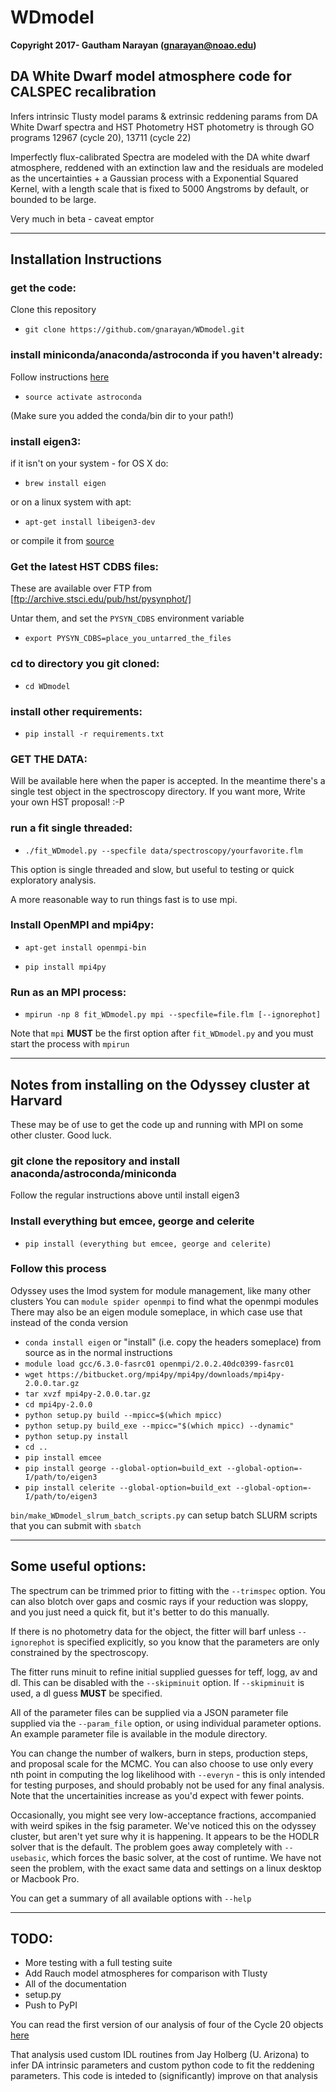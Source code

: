 # WDmodel

__Copyright 2017- Gautham Narayan (gnarayan@noao.edu)__

## DA White Dwarf model atmosphere code for CALSPEC recalibration

Infers intrinsic Tlusty model params & extrinsic reddening params from DA White
Dwarf spectra and HST Photometry HST photometry is through GO programs 12967
(cycle 20),  13711 (cycle 22)

Imperfectly flux-calibrated Spectra are modeled with the DA white dwarf
atmosphere, reddened with an extinction law and the residuals are modeled as
the uncertainties + a Gaussian process with a Exponential Squared Kernel, with
a length scale that is fixed to 5000 Angstroms by default, or bounded to be
large.

Very much in beta - caveat emptor

______

## Installation Instructions

### get the code:
Clone this repository

* `git clone https://github.com/gnarayan/WDmodel.git`

### install miniconda/anaconda/astroconda if you haven't already:
Follow instructions [here](https://astroconda.readthedocs.io/en/latest/)

* `source activate astroconda`

(Make sure you added the conda/bin dir to your path!)

### install eigen3:
if it isn't on your system - for OS X do:

* `brew install eigen`

or on a linux system with apt:

* `apt-get install libeigen3-dev`

or compile it from [source](http://eigen.tuxfamily.org/index.php?title=Main_Page)

### Get the latest HST CDBS files:
These are available over FTP from [ftp://archive.stsci.edu/pub/hst/pysynphot/]

Untar them, and set the `PYSYN_CDBS` environment variable

* `export PYSYN_CDBS=place_you_untarred_the_files`


### cd to directory you git cloned:
* `cd WDmodel`

### install other requirements:
* `pip install -r requirements.txt`

### GET THE DATA:
Will be available here when the paper is accepted. In the meantime there's a
single test object in the spectroscopy directory. If you want more, Write your
own HST proposal! :-P

### run a fit single threaded:
* `./fit_WDmodel.py --specfile data/spectroscopy/yourfavorite.flm`

This option is single threaded and slow, but useful to testing or quick
exploratory analysis.

A more reasonable way to run things fast is to use mpi.

### Install OpenMPI and mpi4py:
* `apt-get install openmpi-bin`

* `pip install mpi4py`


### Run as an MPI process:
* `mpirun -np 8 fit_WDmodel.py mpi --specfile=file.flm [--ignorephot]`

Note that `mpi` __MUST__ be the first option after `fit_WDmodel.py` and you
must start the process with `mpirun`

______

## Notes from installing on the Odyssey cluster at Harvard
These may be of use to get the code up and running with MPI on some other
cluster. Good luck. 

### git clone the repository and install anaconda/astroconda/miniconda
Follow the regular instructions above until install eigen3

### Install everything but emcee, george and celerite
* `pip install (everything but emcee, george and celerite)`

### Follow this process
Odyssey uses the lmod system for module management, like many other clusters
You can `module spider openmpi` to find what the openmpi modules
There may also be an eigen module someplace, in which case use that instead of
the conda version

* `conda install eigen` or "install" (i.e. copy the headers someplace) from
  source as in the normal instructions
* `module load gcc/6.3.0-fasrc01 openmpi/2.0.2.40dc0399-fasrc01`
* `wget https://bitbucket.org/mpi4py/mpi4py/downloads/mpi4py-2.0.0.tar.gz`
* `tar xvzf mpi4py-2.0.0.tar.gz`
* `cd mpi4py-2.0.0`
* `python setup.py build --mpicc=$(which mpicc)`
* `python setup.py build_exe --mpicc="$(which mpicc) --dynamic"`
* `python setup.py install`
* `cd ..`
* `pip install emcee`
* `pip install george --global-option=build_ext --global-option=-I/path/to/eigen3`
* `pip install celerite --global-option=build_ext --global-option=-I/path/to/eigen3`

`bin/make_WDmodel_slrum_batch_scripts.py` can setup batch SLURM scripts that you can submit with `sbatch`
______

## Some useful options:

The spectrum can be trimmed prior to fitting with the `--trimspec` option. You
can also blotch over gaps and cosmic rays if your reduction was sloppy, and you
just need a quick fit, but it's better to do this manually.

If there is no photometry data for the object, the fitter will barf unless
`--ignorephot` is specified explicitly, so you know that the parameters are
only constrained by the spectroscopy.

The fitter runs minuit to refine initial supplied guesses for teff, logg, av
and dl. This can be disabled with the `--skipminuit` option. If `--skipminuit` is
used, a dl guess __MUST__ be specified.

All of the parameter files can be supplied via a JSON parameter file supplied
via the `--param_file` option, or using individual parameter options. An example
parameter file is available in the module directory.

You can change the number of walkers, burn in steps, production steps, and
proposal scale for the MCMC. You can also choose to use only every nth point in
computing the log likelihood with `--everyn` - this is only intended for
testing purposes, and should probably not be used for any final analysis. Note
that the uncertainities increase as you'd expect with fewer points.

Occasionally, you might see very low-acceptance fractions, accompanied with
weird spikes in the fsig parameter. We've noticed this on the odyssey cluster,
but aren't yet sure why it is happening. It appears to be the HODLR solver that
is the default. The problem goes away completely with `--usebasic`, which forces
the basic solver, at the cost of runtime. We have not seen the problem, with
the exact same data and settings on a linux desktop or Macbook Pro.

You can get a summary of all available options with `--help`
______

## TODO:
* More testing with a full testing suite
* Add Rauch model atmospheres for comparison with Tlusty
* All of the documentation
* setup.py
* Push to PyPI


You can read the first version of our analysis of four of the Cycle 20 objects
[here](http://adsabs.harvard.edu/cgi-bin/bib_query?arXiv:1603.03825)

That analysis used custom IDL routines from Jay Holberg (U. Arizona) to infer
DA intrinsic parameters and custom python code to fit the reddening parameters.
This code is inteded to (significantly) improve on that analysis
